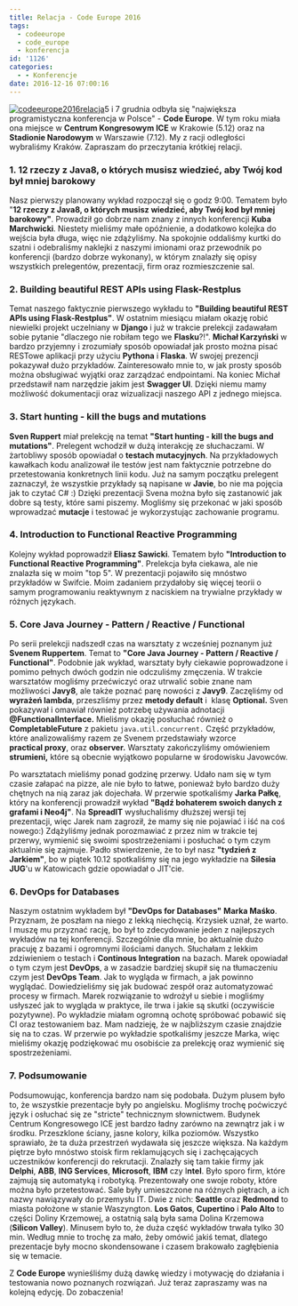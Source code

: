 ```yaml
---
title: Relacja - Code Europe 2016
tags:
  - codeeurope
  - code_europe
  - konferencja
id: '1126'
categories:
  - - Konferencje
date: 2016-12-16 07:00:16
---
```


[![codeeurope2016relacja](http://codecouple.pl/wp-content/uploads/2016/12/CodeEurope2016Relacja.png)](http://codecouple.pl/wp-content/uploads/2016/12/CodeEurope2016Relacja.png)5 i 7 grudnia odbyła się "największa programistyczna konferencja w Polsce" - **Code Europe**. W tym roku miała ona miejsce w **Centrum Kongresowym ICE** w Krakowie (5.12) oraz na **Stadionie Narodowym** w Warszawie (7.12). My z racji odległości wybraliśmy Kraków. Zapraszam do przeczytania krótkiej relacji.
<!-- more -->
### **1\. 12 rzeczy z Java8, o których musisz wiedzieć, aby Twój kod był mniej barokowy**

Nasz pierwszy planowany wykład rozpoczął się o godz 9:00. Tematem było "**12 rzeczy z Java8, o których musisz wiedzieć, aby Twój kod był mniej barokowy"**. Prowadził go dobrze nam znany z innych konferencji **Kuba Marchwicki**. Niestety mieliśmy małe opóźnienie, a dodatkowo kolejka do wejścia była długa, więc nie zdążyliśmy. Na spokojnie oddaliśmy kurtki do szatni i odebraliśmy naklejki z naszymi imionami oraz przewodnik po konferencji (bardzo dobrze wykonany), w którym znalazły się opisy wszystkich prelegentów, prezentacji, firm oraz rozmieszczenie sal.

### **2\. **Building beautiful REST APIs using Flask-Restplus****

Temat naszego faktycznie pierwszego wykładu to **"Building beautiful REST APIs using Flask-Restplus"**. W ostatnim miesiącu miałam okazję robić niewielki projekt uczelniany w **Django** i już w trakcie prelekcji zadawałam sobie pytanie "dlaczego nie robiłam tego we **Flasku**?!". **Michał Karzyński** w bardzo przyjemny i zrozumiały sposób opowiadał jak prosto można pisać RESTowe aplikacji przy użyciu **Pythona** i **Flaska**. W swojej prezencji pokazywał dużo przykładów. Zainteresowało mnie to, w jak prosty sposób można obsługiwać wyjątki oraz zarządzać endpointami. Na koniec Michał przedstawił nam narzędzie jakim jest **Swagger UI**. Dzięki niemu mamy możliwość dokumentacji oraz wizualizacji naszego API z jednego miejsca.

### **3\. **Start hunting - kill the bugs and mutations****

**Sven Ruppert** miał prelekcję na temat **"Start hunting - kill the bugs and mutations"**. Prelegent wchodził w dużą interakcję ze słuchaczami. W żartobliwy sposób opowiadał o **testach mutacyjnych**. Na przykładowych kawałkach kodu analizował ile testów jest nam faktycznie potrzebne do przetestowania konkretnych linii kodu. Już na samym początku prelegent zaznaczył, że wszystkie przykłady są napisane w **Javie**, bo nie ma pojęcia jak to czytać C# :) Dzięki prezentacji Svena można było się zastanowić jak dobre są testy, które sami piszemy. Mogliśmy się przekonać w jaki sposób wprowadzać **mutacje** i testować je wykorzystując zachowanie programu.

### **4\. **Introduction to Functional Reactive Programming****

Kolejny wykład poprowadził **Eliasz Sawicki**. Tematem było **"Introduction to Functional Reactive Programming"**. Prelekcja była ciekawa, ale nie znalazła się w moim "top 5". W prezentacji pojawiło się mnóstwo przykładów w Swifcie. Moim zadaniem przydałoby się więcej teorii o samym programowaniu reaktywnym z naciskiem na trywialne przykłady w różnych językach.

### **5\. **Core Java Journey - Pattern / Reactive / Functional****

Po serii prelekcji nadszedł czas na warsztaty z wcześniej poznanym już **Svenem Ruppertem**. Temat to **"Core Java Journey - Pattern / Reactive / Functional"**. Podobnie jak wykład, warsztaty były ciekawie poprowadzone i pomimo pełnych dwóch godzin nie odczuliśmy zmęczenia. W trakcie warsztatów mogliśmy przećwiczyć oraz utrwalić sobie znane nam możliwości **Javy8**, ale także poznać parę nowości z **Javy9**. Zaczęliśmy od **wyrażeń lambda**, przeszliśmy przez **metody default** i  klasę **Optional.** Sven pokazywał i omawiał również potrzebę używania adnotacji **@FunctionalInterface.** Mieliśmy okazję posłuchać również o **CompletableFuture** z pakietu `java.util.concurrent.` Część przykładów, które analizowaliśmy razem ze Svenem przedstawiały wzorce **practical proxy**, oraz **observer.** Warsztaty zakończyliśmy omówieniem **strumieni,** które są obecnie wyjątkowo popularne w środowisku Javowców.

Po warsztatach mieliśmy ponad godzinę przerwy. Udało nam się w tym czasie załapać na pizze, ale nie było to łatwe, ponieważ było bardzo duży chętnych na nią zaraz jak dojechała. W przerwie spotkaliśmy **Jarka Pałkę**, który na konferencji prowadził wykład **"Bądź bohaterem swoich danych z grafami i Neo4j"**. Na **SpreadIT** wysłuchaliśmy dłuższej wersji tej prezentacji, więc Jarek nam zagroził, że mamy się nie pojawiać i iść na coś nowego:) Zdążyliśmy jednak porozmawiać z przez nim w trakcie tej przerwy, wymienić się swoimi spostrzeżeniami i posłuchać o tym czym aktualnie się zajmuje. Padło stwierdzenie, że to był nasz **"tydzień z Jarkiem"**, bo w piątek 10.12 spotkaliśmy się na jego wykładzie na **Silesia JUG**'u w Katowicach gdzie opowiadał o JIT'cie.

### **6\. **DevOps for Databases****

Naszym ostatnim wykładem był **"DevOps for Databases"** **Marka Maśko**. Przyznam, że poszłam na niego z lekką niechęcią. Krzysiek uznał, że warto. I muszę mu przyznać rację, bo był to zdecydowanie jeden z najlepszych wykładów na tej konferencji. Szczególnie dla mnie, bo aktualnie dużo pracuję z bazami i ogromnymi ilościami danych. Słuchałam z lekkim zdziwieniem o testach i **Continous Integration** na bazach. Marek opowiadał o tym czym jest **DevOps**, a w zasadzie bardziej skupił się na tłumaczeniu czym jest **DevOps Team**. Jak to wygląda w firmach, a jak powinno wyglądać. Dowiedzieliśmy się jak budować zespół oraz automatyzować procesy w firmach. Marek rozwiązanie to wdrożył u siebie i mogliśmy usłyszeć jak to wygląda w praktyce, ile trwa i jakie są skutki (oczywiście pozytywne). Po wykładzie miałam ogromną ochotę spróbować pobawić się CI oraz testowaniem baz. Mam nadzieję, że w najbliższym czasie znajdzie się na to czas. W przerwie po wykładzie spotkaliśmy jeszcze Marka, więc mieliśmy okazję podziękować mu osobiście za prelekcję oraz wymienić się spostrzeżeniami.

### **7. Podsumowanie**

Podsumowując, konferencja bardzo nam się podobała. Dużym plusem było to, że wszystkie prezentacje były po angielsku. Mogliśmy trochę poćwiczyć język i osłuchać się ze "stricte" technicznym słownictwem. Budynek Centrum Kongresowego ICE jest bardzo ładny zarówno na zewnątrz jak i w środku. Przeszklone ściany, jasne kolory, kilka poziomów. Wszystko sprawiało, że ta duża przestrzeń wydawała się jeszcze większa. Na każdym piętrze było mnóstwo stoisk firm reklamujących się i zachęcających uczestników konferencji do rekrutacji. Znalazły się tam takie firmy jak **Delphi**, **ABB**, **ING Services**, **Microsoft**, **IBM** czy I**ntel**. Było sporo firm, które zajmują się automatyką i robotyką. Prezentowały one swoje roboty, które można było przetestować. Sale były umieszczone na różnych piętrach, a ich nazwy nawiązywały do przemysłu IT. Dwie z nich: **Seattle** oraz **Redmond** to miasta położone w stanie Waszyngton. **Los Gatos**, **Cupertino** i **Palo Alto** to części Doliny Krzemowej, a ostatnią salą była sama Dolina Krzemowa (**Silicon Valley**). Minusem było to, że duża część wykładów trwała tylko 30 min. Według mnie to trochę za mało, żeby omówić jakiś temat, dlatego prezentacje były mocno skondensowane i czasem brakowało zagłębienia się w temacie.

Z **Code Europe** wynieśliśmy dużą dawkę wiedzy i motywację do działania i testowania nowo poznanych rozwiązań. Już teraz zapraszamy was na kolejną edycję. Do zobaczenia!